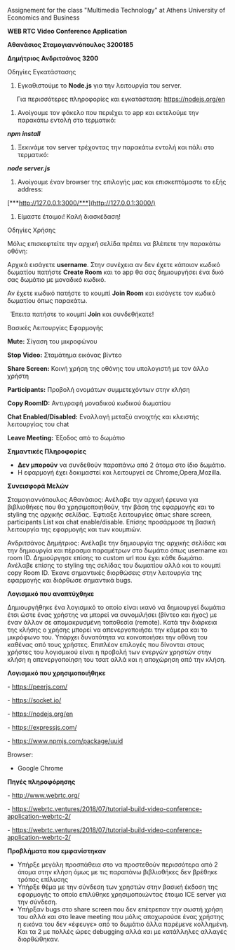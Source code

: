 Assignement for the class "Multimedia Technology" at Athens University of Economics and Business

**WEB RTC Video Conference Application**

**Αθανάσιος Σταμογιαννόπουλος 3200185**

**Δημήτριος Ανδριτσάνος 3200**

Οδηγίες Εγκατάστασης

1. Εγκαθιστούμε το **Node.js** για την λειτουργία του server. 

`   `Για περισσότερες πληροφορίες και  εγκατάσταση:  <https://nodejs.org/en>

1. Ανοίγουμε τον φάκελο που περιέχει το app και εκτελούμε την παρακάτω εντολή στο τερματικό:

***npm install***

1. Ξεκινάμε τον server τρέχοντας την παρακάτω εντολή και πάλι στο τερματικό:

***node server.js***

1. Ανοίγουμε έναν browser της επιλογής μας και επισκεπτόμαστε το εξής address:

[***http://127.0.0.1:3000/***](http://127.0.0.1:3000/)

1. Είμαστε έτοιμοι! Καλή διασκέδαση!

Οδηγίες Χρήσης

Μόλις επισκεφτείτε την αρχική σελίδα πρέπει να βλέπετε την παρακάτω οθόνη:

Αρχικά εισάγετε **username**. Στην συνέχεια αν δεν έχετε κάποιον κωδικό δωματίου πατήστε **Create Room** και το app θα σας δημιουργήσει ένα δικό σας δωμάτιο με μοναδικό κωδικό. 

Αν έχετε κωδικό πατήστε το κουμπί **Join Room** και εισάγετε τον κωδικό δωματίου όπως παρακάτω.


` `Έπειτα πατήστε το κουμπί **Join** και συνδεθήκατε!

Βασικές Λειτουργίες Εφαρμογής

**Mute:** Σίγαση του μικροφώνου

**Stop Video:** Σταμάτημα εικόνας βίντεο

**Share Screen:** Κοινή χρήση της οθόνης του υπολογιστή με τον άλλο χρήστη

**Participants:** Προβολή ονομάτων συμμετεχόντων στην κλήση

**Copy RoomID:** Αντιγραφή μοναδικού κωδικού δωματίου 

**Chat Enabled/Disabled:** Εναλλαγή μεταξύ ανοιχτής και κλειστής λειτουργίας του chat

**Leave Meeting:** Έξοδος από το δωμάτιο

**Σημαντικές Πληροφορίες**

- **Δεν μπορούν** να συνδεθούν παραπάνω από 2 άτομα στο ίδιο δωμάτιο.
- Η εφαρμογή έχει δοκιμαστεί και λειτουργεί σε Chrome,Opera,Mozilla.

**Συνεισφορά Μελών**

Σταμογιαννόπουλος Αθανάσιος: Ανέλαβε την αρχική έρευνα για βιβλιοθήκες που θα χρησιμοποιηθούν, την βάση της εφαρμογής και το styling της αρχικής σελίδας. Έφτιαξε λειτουργίες όπως share screen, participants List και chat enable/disable. Επίσης προσάρμοσε τη βασική λειτουργία της εφαρμογής και των κουμπιών.

Ανδριτσάνος Δημήτριος: Ανέλαβε την δημιουργία της αρχικής σελίδας και την δημιουργία και πέρασμα παραμέτρων στο δωμάτιο όπως username και room ID. Δημιούργησε επίσης το custom url που έχει κάθε δωμάτιο. Ανέλαβε επίσης το styling της σελίδας του δωματίου αλλά και το κουμπί copy Room ID. Έκανε σημαντικές διορθώσεις στην λειτουργία της εφαρμογής  και διόρθωσε σημαντικά bugs.

**Λογισμικό που αναπτύχθηκε**

Δημιουργήθηκε ένα λογισμικό το οποίο είναι ικανό να δημιουργεί δωμάτια έτσι ώστε ένας χρήστης να μπορεί να συνομιλήσει (βίντεο και ήχος) με έναν άλλον σε απομακρυσμένη τοποθεσία (remote). Κατά την διάρκεια της κλήσης ο χρήσης μπορεί να απενεργοποιήσει την κάμερα και το μικρόφωνο του. Υπάρχει δυνατότητα να κοινοποιήσει την οθόνη του καθένας από τους χρήστες. Επιπλέον επιλογές που δίνονται στους χρήστες του λογισμικού είναι η προβολή των ενεργών χρηστών στην κλήση η απενεργοποίηση του τσατ αλλά και η αποχώρηση από την κλήση.

**Λογισμικό που χρησιμοποιήθηκε**

\- <https://peerjs.com/>

\- <https://socket.io/>

\- <https://nodejs.org/en>

\- <https://expressjs.com/>

\- <https://www.npmjs.com/package/uuid>

Browser:  

- Google Chrome

**Πηγές πληροφόρησης**

\- <http://www.webrtc.org/>

\- <https://webrtc.ventures/2018/07/tutorial-build-video-conference-application-webrtc-2/>

\- <https://webrtc.ventures/2018/07/tutorial-build-video-conference-application-webrtc-2/>

**Προβλήματα που εμφανίστηκαν**

- Υπήρξε μεγάλη προσπάθεια στο να προστεθούν περισσότερα από 2 άτομα στην κλήση όμως με τις παραπάνω βιβλιοθήκες δεν βρέθηκε τρόπος επίλυσης
- Υπήρξε θέμα με την σύνδεση των χρηστών στην βασική έκδοση της εφαρμογής το οποίο επιλύθηκε χρησιμοποιώντας έτοιμο ICE server για την σύνδεση.
- Υπήρξαν bugs στο share screen που δεν επέτρεπαν την σωστή χρήση του αλλά και στο leave meeting που μόλις αποχωρούσε ένας χρήστης η εικόνα του δεν «έφευγε» από το δωμάτιο άλλα παρέμενε κολλημένη. Και τα 2 με πολλές ώρες debugging αλλά και με κατάλληλες αλλαγές διορθώθηκαν. 
